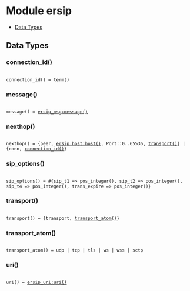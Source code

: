 

# Module ersip #
* [Data Types](#types)

<a name="types"></a>

## Data Types ##




### <a name="type-connection_id">connection_id()</a> ###


<pre><code>
connection_id() = term()
</code></pre>




### <a name="type-message">message()</a> ###


<pre><code>
message() = <a href="ersip_msg.md#type-message">ersip_msg:message()</a>
</code></pre>




### <a name="type-nexthop">nexthop()</a> ###


<pre><code>
nexthop() = {peer, <a href="ersip_host.md#type-host">ersip_host:host()</a>, Port::0..65536, <a href="#type-transport">transport()</a>} | {conn, <a href="#type-connection_id">connection_id()</a>}
</code></pre>




### <a name="type-sip_options">sip_options()</a> ###


<pre><code>
sip_options() = #{sip_t1 =&gt; pos_integer(), sip_t2 =&gt; pos_integer(), sip_t4 =&gt; pos_integer(), trans_expire =&gt; pos_integer()}
</code></pre>




### <a name="type-transport">transport()</a> ###


<pre><code>
transport() = {transport, <a href="#type-transport_atom">transport_atom()</a>}
</code></pre>




### <a name="type-transport_atom">transport_atom()</a> ###


<pre><code>
transport_atom() = udp | tcp | tls | ws | wss | sctp
</code></pre>




### <a name="type-uri">uri()</a> ###


<pre><code>
uri() = <a href="ersip_uri.md#type-uri">ersip_uri:uri()</a>
</code></pre>

